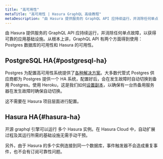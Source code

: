 ```yaml
---
title: "高可用性"
metaTitle: "高可用性 | Hasura GraphQL 高级教程"
metaDescription: "由 Hasura 提供服务的 GraphQL API 应持续运行，并消除任何单点故障，以获得可靠的应用基础设施。"
---
```


由 Hasura 提供服务的 GraphQL API 应持续运行，并消除任何单点故障，以获得可靠的应用基础设施。从根本上讲，GraphQL API 有两个方面得到使用：Postgres 数据库的可用性和 Hasura 的可用性。

## PostgreSQL HA{#postgresql-ha}

Postgres 为配置高可用性系统提供了[各种解决方案](https://www.postgresql.org/docs/9.3/different-replication-solutions.html)。大多数代管式 Postgres 供应商都为 Postgres 提供一个 HA 系统，配置好后，会在发生故障时自动切换到备用 Postgres。使用 Heroku，这是我们如何[设置副本](https://devcenter.heroku.com/articles/heroku-postgres-follower-databases#high-availability-with-followers)，以确保有一台热备用服务器在发生故障时确保自动切换。

这不需要在 Hasura 项目层面进行配置。

## Hasura HA{#hasura-ha}

开源 graphql 引擎可以运行
多个 Hasura 实例。在 Hasura Cloud 中，自动扩展过程及其运行所需的基础设施无需手动干预。

另外，由于 Hasura 的多个实例连接到同一个数据库，事件触发器不会造成重复事件，也不会有订阅可靠性问题。
